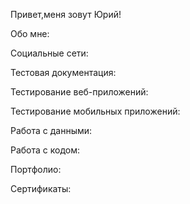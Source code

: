 Привет,меня зовут Юрий!

Обо мне:

Социальные сети:

Тестовая документация:

Тестирование веб-приложений:

Тестирование мобильных приложений:

Работа с данными:

Работа с кодом:

Портфолио:

Сертификаты: